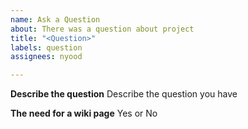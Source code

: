 ```yaml
---
name: Ask a Question
about: There was a question about project
title: "<Question>"
labels: question
assignees: nyood

---
```


**Describe the question**
Describe the question you have

**The need for a wiki page**
Yes or No

